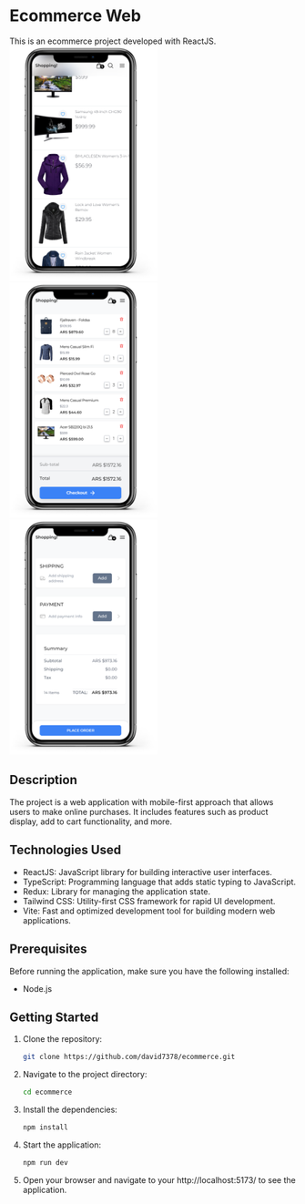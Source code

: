 # Ecommerce Web

This is an ecommerce project developed with ReactJS.
<img src="/src/assets/home.png" alt="home-app" width="260px">
<img src="/src/assets/ecommerce.png" alt="ecommerce-app" width="260px">
<img src="/src/assets/checkout.png" alt="checkout-app" width="260px">

## Description

The project is a web application with mobile-first approach that allows users to make online purchases. It includes features such as product display, add to cart functionality, and more.

## Technologies Used

- ReactJS: JavaScript library for building interactive user interfaces.
- TypeScript: Programming language that adds static typing to JavaScript.
- Redux: Library for managing the application state.
- Tailwind CSS: Utility-first CSS framework for rapid UI development.
- Vite: Fast and optimized development tool for building modern web applications.

## Prerequisites

Before running the application, make sure you have the following installed:

- Node.js

## Getting Started

1. Clone the repository:

   ```bash
   git clone https://github.com/david7378/ecommerce.git

   ```

2. Navigate to the project directory:

   ```bash
   cd ecommerce

   ```

3. Install the dependencies:

   ```bash
   npm install

   ```

4. Start the application:

   ```bash
   npm run dev

   ```

5. Open your browser and navigate to your http://localhost:5173/ to see the application.
